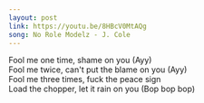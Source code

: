 ```yaml
---
layout: post
link: https://youtu.be/8HBcV0MtAQg
song: No Role Modelz - J. Cole
---
```

Fool me one time, shame on you (Ayy)  
Fool me twice, can't put the blame on you (Ayy)  
Fool me three times, fuck the peace sign  
Load the chopper, let it rain on you (Bop bop bop)  
